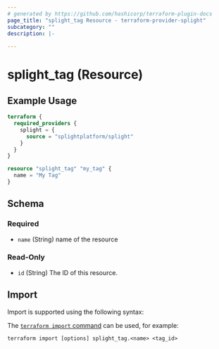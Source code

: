 ```yaml
---
# generated by https://github.com/hashicorp/terraform-plugin-docs
page_title: "splight_tag Resource - terraform-provider-splight"
subcategory: ""
description: |-
  
---
```


# splight_tag (Resource)



## Example Usage

```terraform
terraform {
  required_providers {
    splight = {
      source = "splightplatform/splight"
    }
  }
}

resource "splight_tag" "my_tag" {
  name = "My Tag"
}
```

<!-- schema generated by tfplugindocs -->
## Schema

### Required

- `name` (String) name of the resource

### Read-Only

- `id` (String) The ID of this resource.

## Import

Import is supported using the following syntax:

The [`terraform import` command](https://developer.hashicorp.com/terraform/cli/commands/import) can be used, for example:

```shell
terraform import [options] splight_tag.<name> <tag_id>
```
